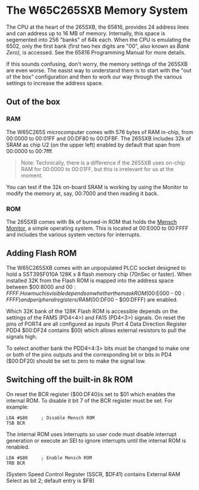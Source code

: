 # The W65C265SXB Memory System

The CPU at the heart of the 265SXB, the 65816, provides 24 address lines and can
address up to 16 MB of memory. Internally, this space is segemented into 256
"banks" of 64k each. When the CPU is emulating the 6502, only the first bank
(first two hex digits are "00", also known as _Bank Zero),_ is accessed. See the
65816 Programming Manual for more details.

If this sounds confusing, don't worry, the memory settings of the 265SXB are
even worse. The easist way to understand them is to start with the "out of the
box" configuration and then to work our way through the various settings to
increase the address space. 

## Out of the box

### RAM

The W65C265S microcomputer comes with 576 bytes of RAM in-chip, from 00:0000 to
00:01FF and 00:DF80 to 00:DFBF. The 265SXB includes 32k of SRAM as chip U2 (on
the upper left) enabled by default that span from 00:0000 to 00:7fff.

> Note: Technically, there is a difference if the 265SXB uses on-chip RAM for
> 00:0000 to 00:01FF, but this is irrelevant for us at the moment.

You can test if the 32k on-board SRAM is working by using the Monitor to modify
the memory at, say, 00:7000 and then reading it back. 

### ROM 

The 265SXB comes with 8k of burned-in ROM that holds the [Mensch
Monitor](https://github.com/scotws/265SXB-Guide/blob/master/monitor.md), a
simple operating system. This is located at 00:E000 to 00:FFFF and includes the
various system vectors for interrupts. 



## Adding Flash ROM

The W65C265SXB comes with an unpopulated PLCC socket designed to hold a
SST39SF010A 128K x 8 flash memory chip (70nSec or faster). When installed
32K from the Flash ROM is mapped into the address space between $00:8000
and $00:FFFF. How much is visible depends on whether the mask ROM ($00:E000 -
$00:FFFF) and peripheral registers/RAM ($00:DF00 - $00:DFFF) are enabled.

Which 32K bank of the 128K Flash ROM is accessible depends on the settings
of the FAMS (PD4<4>) and FA15 (PD4<3>) signals. On reset the pins of PORT4
are all configured as inputs (Port 4 Data Direction Register PDD4 $00:DF24
contains $00) which allows external resistors to pull the signals high.

To select another bank the PDD4<4:3> bits must be changed to make one or
both of the pins outputs and the corresponding bit or bits in PD4 ($00:DF20)
should be set to zero to make the signal low.

## Switching off the built-in 8k ROM 

On reset the BCR register ($00:DF40)is set to $01 which enables the internal
ROM. To disable it bit 7 of the BCR register must be set. For example: 
```
LDA #$80     ; Disable Mensch ROM
TSB BCR
```
The internal ROM uses interrupts so user code must disable interrupt
generation or execute an SEI to ignore interrupts until the internal ROM is
renabled.
```
LDA #$80     ; Enable Mensch ROM
TRB BCR
```

(System Speed Control Register (SSCR, $DF41) contains External RAM Select as bit
2; default entry is $FB)
